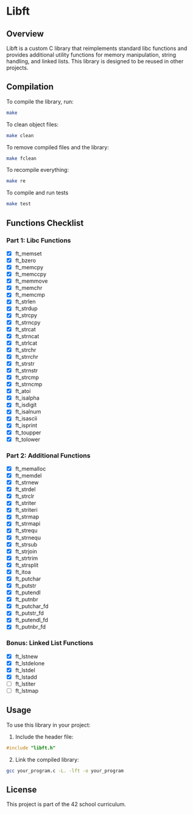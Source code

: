 # Libft

## Overview

Libft is a custom C library that reimplements standard libc functions and provides additional utility functions for memory manipulation, string handling, and linked lists. This library is designed to be reused in other projects.

## Compilation

To compile the library, run:

```sh
make
```

To clean object files:

```sh
make clean
```

To remove compiled files and the library:

```sh
make fclean
```

To recompile everything:

```sh
make re
```

To compile and run tests

```sh
make test
```

## Functions Checklist

### Part 1: Libc Functions

- [X] ft_memset
- [X] ft_bzero
- [X] ft_memcpy
- [X] ft_memccpy
- [X] ft_memmove
- [X] ft_memchr
- [X] ft_memcmp
- [X] ft_strlen
- [X] ft_strdup
- [X] ft_strcpy
- [X] ft_strncpy
- [X] ft_strcat
- [X] ft_strncat
- [X] ft_strlcat
- [X] ft_strchr
- [X] ft_strrchr
- [X] ft_strstr
- [X] ft_strnstr
- [X] ft_strcmp
- [X] ft_strncmp
- [X] ft_atoi
- [X] ft_isalpha
- [X] ft_isdigit
- [X] ft_isalnum
- [X] ft_isascii
- [X] ft_isprint
- [X] ft_toupper
- [X] ft_tolower

### Part 2: Additional Functions

- [X] ft_memalloc
- [X] ft_memdel
- [X] ft_strnew
- [X] ft_strdel
- [X] ft_strclr
- [X] ft_striter
- [X] ft_striteri
- [X] ft_strmap
- [X] ft_strmapi
- [X] ft_strequ
- [X] ft_strnequ
- [X] ft_strsub
- [X] ft_strjoin
- [X] ft_strtrim
- [X] ft_strsplit
- [X] ft_itoa
- [X] ft_putchar
- [X] ft_putstr
- [X] ft_putendl
- [X] ft_putnbr
- [X] ft_putchar_fd
- [X] ft_putstr_fd
- [X] ft_putendl_fd
- [X] ft_putnbr_fd

### Bonus: Linked List Functions

- [X] ft_lstnew
- [X] ft_lstdelone
- [X] ft_lstdel
- [X] ft_lstadd
- [ ] ft_lstiter
- [ ] ft_lstmap

## Usage

To use this library in your project:

1. Include the header file:

```c
#include "libft.h"
```

2. Link the compiled library:

```sh
gcc your_program.c -L. -lft -o your_program
```

## License

This project is part of the 42 school curriculum.
